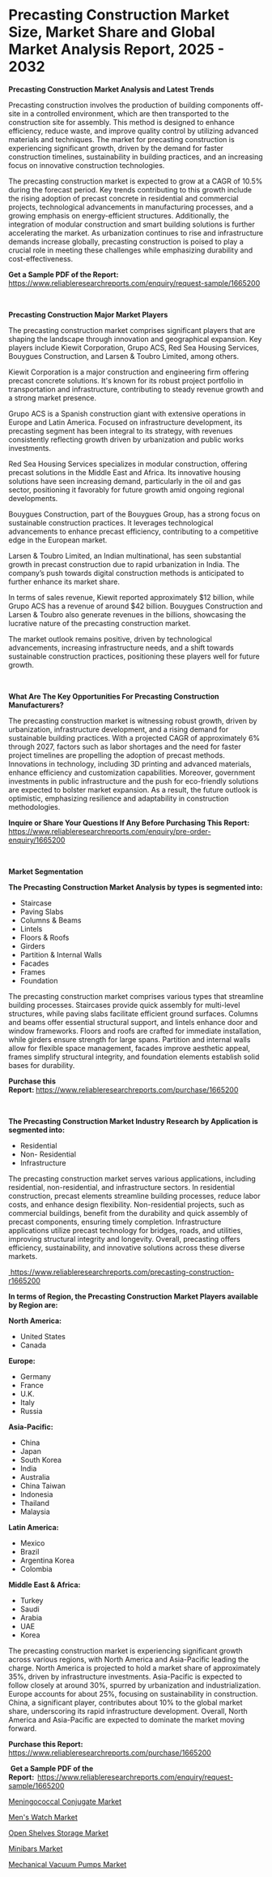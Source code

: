<p><h1>Precasting Construction Market Size, Market Share and Global Market Analysis Report, 2025 - 2032</h1></p><p><strong>Precasting Construction Market Analysis and Latest Trends</strong></p>
<p><p>Precasting construction involves the production of building components off-site in a controlled environment, which are then transported to the construction site for assembly. This method is designed to enhance efficiency, reduce waste, and improve quality control by utilizing advanced materials and techniques. The market for precasting construction is experiencing significant growth, driven by the demand for faster construction timelines, sustainability in building practices, and an increasing focus on innovative construction technologies.</p><p>The precasting construction market is expected to grow at a CAGR of 10.5% during the forecast period. Key trends contributing to this growth include the rising adoption of precast concrete in residential and commercial projects, technological advancements in manufacturing processes, and a growing emphasis on energy-efficient structures. Additionally, the integration of modular construction and smart building solutions is further accelerating the market. As urbanization continues to rise and infrastructure demands increase globally, precasting construction is poised to play a crucial role in meeting these challenges while emphasizing durability and cost-effectiveness.</p></p>
<p><strong>Get a Sample PDF of the Report:&nbsp;</strong> <a href="https://www.reliableresearchreports.com/enquiry/request-sample/1665200?utm_campaign=102&utm_medium=2&utm_source=Github&utm_content=ia&utm_term=06032025&utm_id=precasting-construction">https://www.reliableresearchreports.com/enquiry/request-sample/1665200</a></p>
<p>&nbsp;</p>
<p><strong>Precasting Construction Major Market Players</strong></p>
<p><p>The precasting construction market comprises significant players that are shaping the landscape through innovation and geographical expansion. Key players include Kiewit Corporation, Grupo ACS, Red Sea Housing Services, Bouygues Construction, and Larsen & Toubro Limited, among others.</p><p>Kiewit Corporation is a major construction and engineering firm offering precast concrete solutions. It's known for its robust project portfolio in transportation and infrastructure, contributing to steady revenue growth and a strong market presence.</p><p>Grupo ACS is a Spanish construction giant with extensive operations in Europe and Latin America. Focused on infrastructure development, its precasting segment has been integral to its strategy, with revenues consistently reflecting growth driven by urbanization and public works investments.</p><p>Red Sea Housing Services specializes in modular construction, offering precast solutions in the Middle East and Africa. Its innovative housing solutions have seen increasing demand, particularly in the oil and gas sector, positioning it favorably for future growth amid ongoing regional developments.</p><p>Bouygues Construction, part of the Bouygues Group, has a strong focus on sustainable construction practices. It leverages technological advancements to enhance precast efficiency, contributing to a competitive edge in the European market.</p><p>Larsen & Toubro Limited, an Indian multinational, has seen substantial growth in precast construction due to rapid urbanization in India. The company’s push towards digital construction methods is anticipated to further enhance its market share.</p><p>In terms of sales revenue, Kiewit reported approximately $12 billion, while Grupo ACS has a revenue of around $42 billion. Bouygues Construction and Larsen & Toubro also generate revenues in the billions, showcasing the lucrative nature of the precasting construction market.</p><p>The market outlook remains positive, driven by technological advancements, increasing infrastructure needs, and a shift towards sustainable construction practices, positioning these players well for future growth.</p></p>
<p>&nbsp;</p>
<p><strong>What Are The Key Opportunities For Precasting Construction Manufacturers?</strong></p>
<p><p>The precasting construction market is witnessing robust growth, driven by urbanization, infrastructure development, and a rising demand for sustainable building practices. With a projected CAGR of approximately 6% through 2027, factors such as labor shortages and the need for faster project timelines are propelling the adoption of precast methods. Innovations in technology, including 3D printing and advanced materials, enhance efficiency and customization capabilities. Moreover, government investments in public infrastructure and the push for eco-friendly solutions are expected to bolster market expansion. As a result, the future outlook is optimistic, emphasizing resilience and adaptability in construction methodologies.</p></p>
<p><strong>Inquire or Share Your Questions If Any Before Purchasing This Report:</strong> <a href="https://www.reliableresearchreports.com/enquiry/pre-order-enquiry/1665200?utm_campaign=102&utm_medium=2&utm_source=Github&utm_content=ia&utm_term=06032025&utm_id=precasting-construction">https://www.reliableresearchreports.com/enquiry/pre-order-enquiry/1665200</a></p>
<p>&nbsp;</p>
<p><strong>Market Segmentation</strong></p>
<p><strong>The Precasting Construction Market Analysis by types is segmented into:</strong></p>
<p><ul><li>Staircase</li><li>Paving Slabs</li><li>Columns & Beams</li><li>Lintels</li><li>Floors & Roofs</li><li>Girders</li><li>Partition & Internal Walls</li><li>Facades</li><li>Frames</li><li>Foundation</li></ul></p>
<p><p>The precasting construction market comprises various types that streamline building processes. Staircases provide quick assembly for multi-level structures, while paving slabs facilitate efficient ground surfaces. Columns and beams offer essential structural support, and lintels enhance door and window frameworks. Floors and roofs are crafted for immediate installation, while girders ensure strength for large spans. Partition and internal walls allow for flexible space management, facades improve aesthetic appeal, frames simplify structural integrity, and foundation elements establish solid bases for durability.</p></p>
<p><strong>Purchase this Report:&nbsp;</strong><a href="https://www.reliableresearchreports.com/purchase/1665200?utm_campaign=102&utm_medium=2&utm_source=Github&utm_content=ia&utm_term=06032025&utm_id=precasting-construction">https://www.reliableresearchreports.com/purchase/1665200</a></p>
<p>&nbsp;</p>
<p><strong>The Precasting Construction Market Industry Research by Application is segmented into:</strong></p>
<p><ul><li>Residential</li><li>Non- Residential</li><li>Infrastructure</li></ul></p>
<p><p>The precasting construction market serves various applications, including residential, non-residential, and infrastructure sectors. In residential construction, precast elements streamline building processes, reduce labor costs, and enhance design flexibility. Non-residential projects, such as commercial buildings, benefit from the durability and quick assembly of precast components, ensuring timely completion. Infrastructure applications utilize precast technology for bridges, roads, and utilities, improving structural integrity and longevity. Overall, precasting offers efficiency, sustainability, and innovative solutions across these diverse markets.</p></p>
<p><a href="https://www.reliableresearchreports.com/precasting-construction-r1665200?utm_campaign=102&utm_medium=2&utm_source=Github&utm_content=ia&utm_term=06032025&utm_id=precasting-construction">&nbsp;https://www.reliableresearchreports.com/precasting-construction-r1665200</a></p>
<p><strong>In terms of Region, the Precasting Construction Market Players available by Region are:</strong></p>
<p>
    <p> <strong> North America: </strong>
        <ul>
            <li>United States</li>
            <li>Canada</li>
        </ul>
        </p> 
    <p> <strong> Europe: </strong>
        <ul>
            <li>Germany</li>
            <li>France</li>
            <li>U.K.</li>
            <li>Italy</li>
            <li>Russia</li>
        </ul>
        </p> 
    <p> <strong> Asia-Pacific: </strong>
        <ul>
            <li>China</li>
            <li>Japan</li>
            <li>South Korea</li>
            <li>India</li>
            <li>Australia</li>
            <li>China Taiwan</li>
            <li>Indonesia</li>
            <li>Thailand</li>
            <li>Malaysia</li>
        </ul>
        </p> 
    <p> <strong> Latin America: </strong>
        <ul>
            <li>Mexico</li>
            <li>Brazil</li>
            <li>Argentina Korea</li>
            <li>Colombia</li>
        </ul>
        </p> 
    <p> <strong> Middle East & Africa: </strong>
        <ul>
            <li>Turkey</li>
            <li>Saudi</li>
            <li>Arabia</li>
            <li>UAE</li>
            <li>Korea</li>
        </ul>
    </p>
    </p>
<p><p>The precasting construction market is experiencing significant growth across various regions, with North America and Asia-Pacific leading the charge. North America is projected to hold a market share of approximately 35%, driven by infrastructure investments. Asia-Pacific is expected to follow closely at around 30%, spurred by urbanization and industrialization. Europe accounts for about 25%, focusing on sustainability in construction. China, a significant player, contributes about 10% to the global market share, underscoring its rapid infrastructure development. Overall, North America and Asia-Pacific are expected to dominate the market moving forward.</p></p>
<p><strong>Purchase this Report: </strong><a href="https://www.reliableresearchreports.com/purchase/1665200?utm_campaign=102&utm_medium=2&utm_source=Github&utm_content=ia&utm_term=06032025&utm_id=precasting-construction">https://www.reliableresearchreports.com/purchase/1665200</a></p>
<p>&nbsp;<strong>Get a Sample PDF of the Report:&nbsp;&nbsp;</strong><a href="https://www.reliableresearchreports.com/enquiry/request-sample/1665200?utm_campaign=102&utm_medium=2&utm_source=Github&utm_content=ia&utm_term=06032025&utm_id=precasting-construction">https://www.reliableresearchreports.com/enquiry/request-sample/1665200</a></p>
<p><strong></strong></p>
<p><p><a href="https://github.com/vaduzunny/Market-Research-Report-List-1/blob/main/meningococcal-conjugate-market.md?utm_campaign=102&utm_medium=2&utm_source=Github&utm_content=ia&utm_term=06032025&utm_id=precasting-construction">Meningococcal Conjugate Market</a></p><p><a href="https://github.com/ubavicachida/Market-Research-Report-List-1/blob/main/mens-watch-market.md?utm_campaign=102&utm_medium=2&utm_source=Github&utm_content=ia&utm_term=06032025&utm_id=precasting-construction">Men's Watch Market</a></p><p><a href="https://github.com/dayaanapis5/Market-Research-Report-List-1/blob/main/open-shelves-storage-market.md?utm_campaign=102&utm_medium=2&utm_source=Github&utm_content=ia&utm_term=06032025&utm_id=precasting-construction">Open Shelves Storage Market</a></p><p><a href="https://github.com/gasikcalbos8/Market-Research-Report-List-1/blob/main/minibars-market.md?utm_campaign=102&utm_medium=2&utm_source=Github&utm_content=ia&utm_term=06032025&utm_id=precasting-construction">Minibars Market</a></p><p><a href="https://github.com/daleogrando/Market-Research-Report-List-1/blob/main/mechanical-vacuum-pumps-market.md?utm_campaign=102&utm_medium=2&utm_source=Github&utm_content=ia&utm_term=06032025&utm_id=precasting-construction">Mechanical Vacuum Pumps Market</a></p></p>